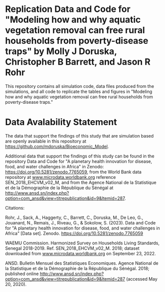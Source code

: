 # Replication Data and Code for "Modeling how and why aquatic vegetation removal can free rural households from poverty-disease traps" by Molly J Doruska, Christopher B Barrett, and Jason R Rohr

This repository contains all simulation code, data files produced from the simulations, and all code to replicate the tables and figures in "Modeling how and why aquatic vegetation removal can free rural households from poverty-disease traps." 

# Data Avalability Statement 

The data that support the findings of this study that are simulation based are openly available in this repository at https://github.com/mdoruska/Bioeconomic_Model. 

Additional data that support the findings of this study can be found in the repository Data and Code for "A planetary health innovation for disease, food, and water challenges in Africa" in Zenodo: https://doi.org/10.5281/zenodo.7765059, from the World Bank data repository at www.microdata.worldbank.org reference SEN_2018_EHCVM_v02_M, and from the Agence National de la Statistique et de la Démographie de la République du Sénégal at http://www.ansd.sn/index.php?option=com_ansd&view=titrepublication&id=9&Itemid=287. 

Citations: 

Rohr, J., Sack, A., Haggerty, C., Barrett, C., Doruska, M., De Leo, G., Jouanard, N., Remais, J., Riveau, G., & Sokolow, S. (2023). Data and Code for "A planetary health innovation for disease, food, and water challenges in Africa" [Data set]. Zenodo. https://doi.org/10.5281/zenodo.7765059

WAEMU Commission. Harmonized Survey on Households Living Standards, Senegal 2018-2019. Ref. SEN_2018_EHCVM_v02_M. 2018; dataset downloaded from www.microdata.worldbank.org on September 23, 2022.

ANSD. Bulletin Mensuel des Statistiques Economiques. Agence National de la Statistique et de la Démographie de la République du Sénégal. 2018; published online http://www.ansd.sn/index.php?option=com_ansd&view=titrepublication&id=9&Itemid=287 (accessed May 20, 2020).
